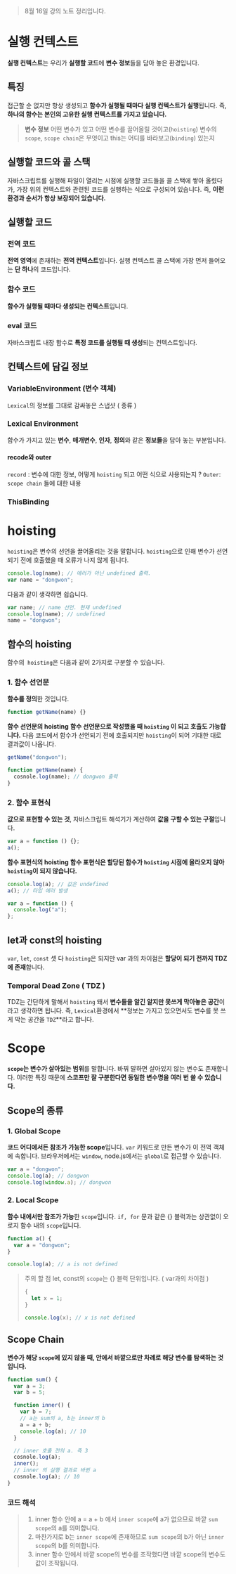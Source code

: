> 8월 16일 강의 노트 정리입니다.

# 실행 컨텍스트

**실행 컨텍스트**는 우리가 **실행할 코드**에 **변수 정보**들을 담아 놓은 환경입니다.

## 특징

접근할 순 없지만 항상 생성되고 **함수가 실행될 때마다 실행 컨텍스트가 실행**됩니다. 즉, **하나의 함수는 본인의 고유한 실행 컨텍스트를 가지고 있습니다.**

> **변수 정보**
> 어떤 변수가 있고 어떤 변수를 끌어올릴 것이고(`hoisting`) 변수의 `scope`, `scope chain`은 무엇이고 this는 어디를 바라보고(`binding`) 있는지

## 실행할 코드와 콜 스택

자바스크립트를 실행해 파일이 열리는 시점에 실행할 코드들을 콜 스택에 쌓아 올렸다가, 가장 위의 컨텍스트와 관련된 코드를 실행하는 식으로 구성되어 있습니다. 즉, **이런 환경과 순서가 항상 보장되어 있습니다.**

## 실행할 코드

### 전역 코드

**전역 영역**에 존재하는 **전역 컨텍스트**입니다.
실행 컨텍스트 콜 스택에 가장 먼저 들어오는 **단 하나**의 코드입니다.

### 함수 코드

**함수가 실행될 때마다 생성되는 컨텍스트**입니다.

### eval 코드

자바스크립트 내장 함수로 **특정 코드를 실행될 때 생성**되는 컨텍스트입니다.

## 컨텍스트에 담길 정보

### VariableEnvironment (변수 객체)

`Lexical`의 정보를 그대로 감싸놓은 스냅샷 ( 종류 )

### Lexical Environment

함수가 가지고 있는 **변수**, **매개변수**, **인자**, **정의**와 같은 **정보들**을 담아 놓는 부분입니다.

#### recode와 outer

`record` : 변수에 대한 정보, 어떻게 `hoisting` 되고 어떤 식으로 사용되는지 ?
`Outer`: `scope chain` 들에 대한 내용

### ThisBinding

# hoisting

`hoisting`은 변수의 선언을 끌어올리는 것을 말합니다.
`hoisting`으로 인해 변수가 선언되기 전에 호출했을 때 오류가 나지 않게 됩니다.

```javascript
console.log(name); // 에러가 아닌 undefined 출력.
var name = "dongwon";
```

다음과 같이 생각하면 쉽습니다.

```javascript
var name; // name 선언. 현재 undefined
console.log(name); // undefined
name = "dongwon";
```

## 함수의 hoisting

함수의` hoisting`은 다음과 같이 2가지로 구분할 수 있습니다.

### 1. 함수 선언문

**함수를 정의**한 것입니다.

```javascript
function getName(name) {}
```

**함수 선언문의 hoisting**
**함수 선언문으로 작성했을 때 `hoisting` 이 되고 호출도 가능합니다.**
다음 코드에서 함수가 선언되기 전에 호출되지만 `hoisting`이 되어 기대한 대로 결과값이 나옵니다.

```javascript
getName("dongwon");

function getName(name) {
  cosnole.log(name); // dongwon 출력
}
```

### 2. 함수 표현식

**값으로 표현할 수 있는 것**, 자바스크립트 해석기가 계산하여 **값을 구할 수 있는 구절**입니다.

```javascript
var a = function () {};
a();
```

**함수 표현식의 hoisting**
**함수 표현식은 할당된 함수가 `hoisting` 시점에 올라오지 않아 `hoisting`이 되지 않습니다.**

```javascript
console.log(a); // 값은 undefined
a(); // 타입 에러 발생

var a = function () {
  console.log("a");
};
```

## let과 const의 hoisting

`var`, `let`, `const` 셋 다 `hoisting`은 되지만 var 과의 차이점은 **할당이 되기 전까지 TDZ에 존재**합니다.

### Temporal Dead Zone ( TDZ )

TDZ는 간단하게 말해서 `hoisting` 돼서 **변수들을 알긴 알지만 못쓰게 막아놓은 공간**이라고 생각하면 됩니다. 즉, `Lexical`환경에서 **정보는 가지고 있으면서도 변수를 못 쓰게 막는 공간을 `TDZ`**라고 합니다.

# Scope

**`scope`는 변수가 살아있는 범위**를 말합니다. 바꿔 말하면 살아있지 않는 변수도 존재합니다. 이러한 특징 때문에 **스코프만 잘 구분한다면 동일한 변수명을 여러 번 쓸 수 있습니다.**

## Scope의 종류

### 1. Global Scope

**코드 어디에서든 참조가 가능한 scope**입니다.
`var` 키워드로 만든 변수가 이 전역 객체에 속합니다.
브라우저에서는 `window`, node.js에서는 `global`로 접근할 수 있습니다.

```javascript
var a = "dongwon";
console.log(a); // dongwon
console.log(window.a); // dongwon
```

### 2. Local Scope

**함수 내에서만 참조가 가능**한 `scope`입니다. `if, for` 문과 같은 {} 블럭과는 상관없이 오로지 함수 내의 `scope`입니다.

```javascript
function a() {
  var a = "dongwon";
}

console.log(a); // a is not defined
```

> 주의 할 점
> let, const의 `scope`는 {} 블럭 단위입니다. ( var과의 차이점 )
>
> ```javascript
> {
>   let x = 1;
> }
>
> console.log(x); // x is not defined
> ```

## Scope Chain

**변수가 해당 `scope`에 있지 않을 때, 안에서 바깥으로만 차례로 해당 변수를 탐색하는 것입니다.**

```javascript
function sum() {
  var a = 3;
  var b = 5;

  function inner() {
    var b = 7;
    // a는 sum의 a, b는 inner의 b
    a = a + b;
    console.log(a); // 10
  }

  // inner 호출 전의 a. 즉 3
  cosnole.log(a);
  inner();
  // inner 의 실행 결과로 바뀐 a
  cosnole.log(a); // 10
}
```

### 코드 해석

> 1. inner 함수 안에 a = a + b 에서 `inner scope`에 a가 없으므로 바깥 `sum scope`의 a를 의미합니다.
> 2. 마찬가지로 b는 `inner scope`에 존재하므로 `sum scope`의 b가 아닌 `inner scope`의 b를 의미합니다.
> 3. inner 함수 안에서 바깥 scope의 변수를 조작했다면 바깥 scope의 변수도 값이 조작됩니다.
